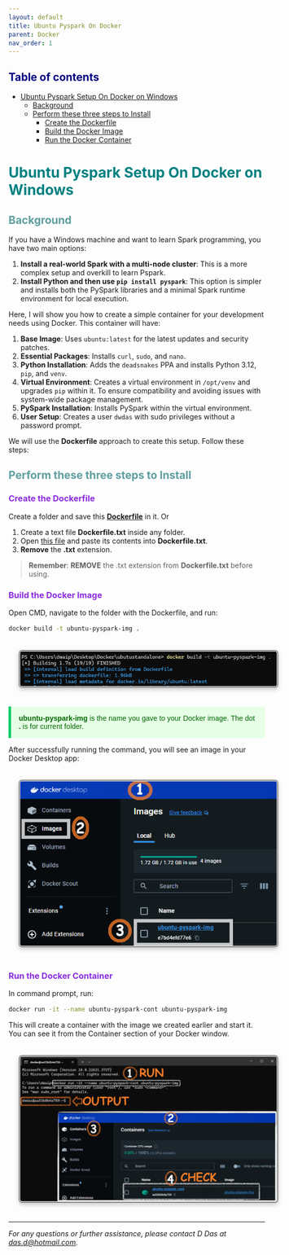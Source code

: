 ```yaml
---
layout: default
title: Ubuntu Pyspark On Docker
parent: Docker
nav_order: 1
---
```


## <span style="color: navy;">Table of contents</span>

- [Ubuntu Pyspark Setup On Docker on Windows](#ubuntu-pyspark-setup-on-docker-on-windows)
  - [Background](#background)
  - [Perform these three steps to Install](#perform-these-three-steps-to-install)
    - [Create the Dockerfile](#create-the-dockerfile)
    - [Build the Docker Image](#build-the-docker-image)
    - [Run the Docker Container](#run-the-docker-container)


# <span style="color: teal;">Ubuntu Pyspark Setup On Docker on Windows</span>

## <span style="color: CadetBlue;">Background

If you have a Windows machine and want to learn Spark programming, you have two main options: 

1. **Install a real-world Spark with a multi-node cluster**: This is a more complex setup and overkill to learn Pspark.
2. **Install Python and then use `pip install pyspark`**: This option is simpler and installs both the PySpark libraries and a minimal Spark runtime environment for local execution.

Here, I will show you how to create a simple container for your development needs using Docker. This container will have:

1. **Base Image**: Uses `ubuntu:latest` for the latest updates and security patches.
2. **Essential Packages**: Installs `curl`, `sudo`, and `nano`.
3. **Python Installation**: Adds the `deadsnakes` PPA and installs Python 3.12, `pip`, and `venv`.
4. **Virtual Environment**: Creates a virtual environment in `/opt/venv` and upgrades `pip` within it. To ensure compatibility and avoiding issues with system-wide package management.
5. **PySpark Installation**: Installs PySpark within the virtual environment.
6. **User Setup**: Creates a user `dwdas` with sudo privileges without a password prompt.


We will use the **Dockerfile** approach to create this setup. Follow these steps:

## <span style="color: CadetBlue;">Perform these three steps to Install</span>

### <span style="color: BlueViolet;">Create the Dockerfile</span>

Create a folder and save this  **[Dockerfile](Dockerfile)** in it.
Or
1. Create a text file **Dockerfile.txt** inside any folder.<br>
2. Open [this file](Dockerfile) and paste its contents into **Dockerfile.txt**.<br>
3. **Remove** the **.txt** extension.

> **Remember**: **REMOVE** the .txt extension from **Dockerfile.txt** before using.

### <span style="color: BlueViolet;">Build the Docker Image</span>

Open CMD, navigate to the folder with the Dockerfile, and run:

```sh
docker build -t ubuntu-pyspark-img .
```
<img src="images/custom-image-2024-06-16-15-01-42.png" style="
    border: 2px solid gray;
    border-radius: 6px;
    box-shadow: 0px 4px 8px rgba(0, 0, 0, 0.2);
    margin: 20px;
    padding: 1px;
    width: auto; /* Maintain aspect ratio */
    height: auto; /* Maintain aspect ratio */
   "/>

<p style="color: #006600; font-family: 'Trebuchet MS', Helvetica, sans-serif; background-color: #e6ffe6; padding: 15px; border-left: 5px solid #00cc66;">
<b>ubuntu-pyspark-img</b> is the name you gave to your Docker image. The dot <b>.</b> is for current folder.
</p>

After successfully running the command, you will see an image in your Docker Desktop app:

<img src="images/custom-image-2024-06-16-15-04-12.png" style="
    border: 2px solid gray;
    border-radius: 6px;
    box-shadow: 0px 4px 8px rgba(0, 0, 0, 0.2);
    margin: 20px;
    padding: 1px;
    width: auto; /* Maintain aspect ratio */
    height: auto; /* Maintain aspect ratio */
   "/>

### <span style="color: BlueViolet;">Run the Docker Container</span>

In command prompt, run:

```sh
docker run -it --name ubuntu-pyspark-cont ubuntu-pyspark-img
```

This will create a container with the image we created earlier and start it. You can see it from the Container section of your Docker window.

<img src="images/custom-image-2024-06-16-15-10-03.png" style="
    border: 2px solid gray;
    border-radius: 6px;
    box-shadow: 0px 4px 8px rgba(0, 0, 0, 0.2);
    margin: 20px;
    padding: 1px;
    width: auto; /* Maintain aspect ratio */
    height: auto; /* Maintain aspect ratio */
   "/>

---



*For any questions or further assistance, please contact D Das at das.d@hotmail.com.*


